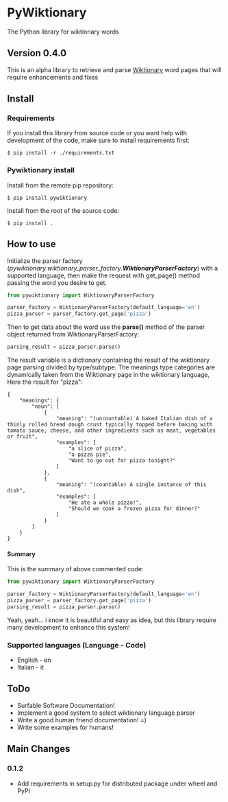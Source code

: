 # PyWiktionary

The Python library for wiktionary words

## Version 0.4.0

This is an alpha library to retrieve and parse [Wiktionary](https://wiktionary.org) word pages that will require enhancements and fixes


## Install

### Requirements

If you install this library from source code or you want help with development of the code, make sure to install requirements first:
```
$ pip install -r ./requirements.txt
```

### Pywiktionary install

Install from the remote pip repository:
```
$ pip install pywiktionary
```

Install from the root of the source code:
```
$ pip install .
```


## How to use

Initialize the parser factory (_pywiktionary.wiktionary_parser_factory.**WiktionaryParserFactory**_) with a supported language, then make the request with get_page() method passing the word you desire to get.
```python
from pywiktionary import WiktionaryParserFactory

parser_factory = WiktionaryParserFactory(default_language='en')
pizza_parser = parser_factory.get_page('pizza')
```

Then to get data about the word use the **parse()** method of the parser object returned from WiktionaryParserFactory:
```python
parsing_result = pizza_parser.parse()
```

The result variable is a dictionary containing the result of the wiktionary page parsing divided by type/subtype. The meanings type categories are dynamically taken from the Wiktionary page in the wiktionary language, Here the result for "pizza":
```
{
    "meanings": {
        "noun": [
            {
                "meaning": "(uncountable) A baked Italian dish of a thinly rolled bread dough crust typically topped before baking with tomato sauce, cheese, and other ingredients such as meat, vegetables or fruit",
                "examples": [
                    "a slice of pizza",
                    "a pizza pie",
                    "Want to go out for pizza tonight?"
                ]
            },
            {
                "meaning": "(countable) A single instance of this dish",
                "examples": [
                    "He ate a whole pizza!",
                    "Should we cook a frozen pizza for dinner?"
                ]
            }
        ]
    }
}
```

#### Summary

This is the summary of above commented code:
```python
from pywiktionary import WiktionaryParserFactory

parser_factory = WiktionaryParserFactory(default_language='en')
pizza_parser = parser_factory.get_page('pizza')
parsing_result = pizza_parser.parse()
```

Yeah, yeah... i know it is beautiful and easy as idea, but this library require many development to enhance this system!


### Supported languages (Language - Code)
 - English - en
 - Italian - it
 
## ToDo

 - Surfable Software Documentation!
 - Implement a good system to select wiktionary language parser
 - Write a good human friend documentation! =)
 - Write some examples for humans!
 
## Main Changes
### 0.1.2
- Add requirements in setup.py for distributed package under wheel and PyPI